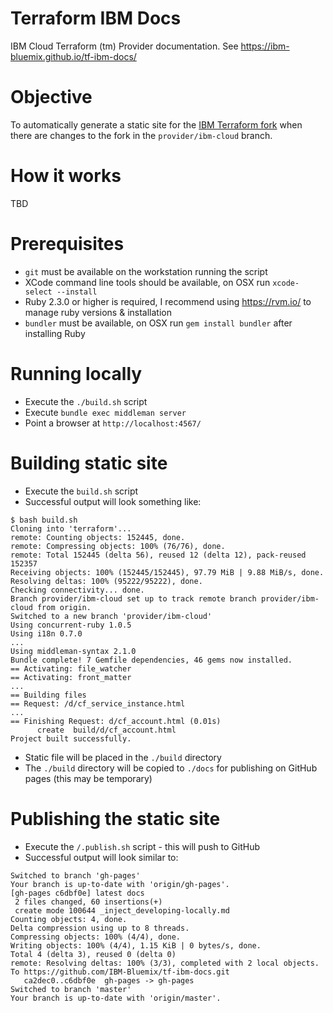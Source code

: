 # Terraform IBM Docs
IBM Cloud Terraform (tm) Provider documentation. See https://ibm-bluemix.github.io/tf-ibm-docs/

# Objective

To automatically generate a static site for the [IBM Terraform
fork](https://github.com/IBM-Bluemix/) when there are changes to the fork in the `provider/ibm-cloud` branch.

# How it works

TBD

# Prerequisites

- `git` must be available on the workstation running the script
- XCode command line tools should be available, on OSX run `xcode-select --install`
- Ruby 2.3.0 or higher is required, I recommend using https://rvm.io/ to manage ruby versions & installation
- `bundler` must be available, on OSX run `gem install bundler` after installing Ruby

# Running locally

- Execute the `./build.sh` script
- Execute `bundle exec middleman server`
- Point a browser at `http://localhost:4567/`

# Building static site

- Execute the `build.sh` script
- Successful output will look something like:
```
$ bash build.sh
Cloning into 'terraform'...
remote: Counting objects: 152445, done.
remote: Compressing objects: 100% (76/76), done.
remote: Total 152445 (delta 56), reused 12 (delta 12), pack-reused 152357
Receiving objects: 100% (152445/152445), 97.79 MiB | 9.88 MiB/s, done.
Resolving deltas: 100% (95222/95222), done.
Checking connectivity... done.
Branch provider/ibm-cloud set up to track remote branch provider/ibm-cloud from origin.
Switched to a new branch 'provider/ibm-cloud'
Using concurrent-ruby 1.0.5
Using i18n 0.7.0
...
Using middleman-syntax 2.1.0
Bundle complete! 7 Gemfile dependencies, 46 gems now installed.
== Activating: file_watcher
== Activating: front_matter
...
== Building files
== Request: /d/cf_service_instance.html
...
== Finishing Request: d/cf_account.html (0.01s)
      create  build/d/cf_account.html
Project built successfully.
```
- Static file will be placed in the `./build` directory
- The `./build` directory will be copied to `./docs` for publishing on GitHub pages (this may be temporary)

# Publishing the static site

- Execute the `/.publish.sh` script - this will push to GitHub
- Successful output will look similar to:
```
Switched to branch 'gh-pages'
Your branch is up-to-date with 'origin/gh-pages'.
[gh-pages c6dbf0e] latest docs
 2 files changed, 60 insertions(+)
 create mode 100644 _inject_developing-locally.md
Counting objects: 4, done.
Delta compression using up to 8 threads.
Compressing objects: 100% (4/4), done.
Writing objects: 100% (4/4), 1.15 KiB | 0 bytes/s, done.
Total 4 (delta 3), reused 0 (delta 0)
remote: Resolving deltas: 100% (3/3), completed with 2 local objects.
To https://github.com/IBM-Bluemix/tf-ibm-docs.git
   ca2dec0..c6dbf0e  gh-pages -> gh-pages
Switched to branch 'master'
Your branch is up-to-date with 'origin/master'.
```
